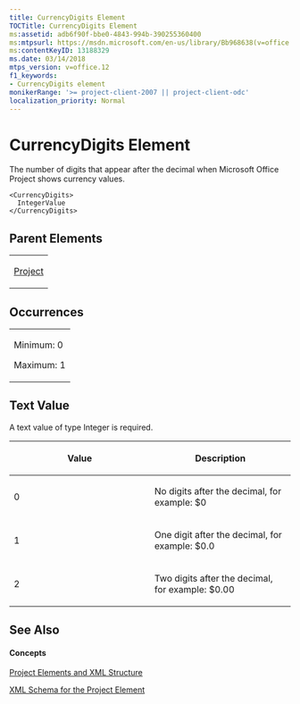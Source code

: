 ```yaml
---
title: CurrencyDigits Element
TOCTitle: CurrencyDigits Element
ms:assetid: adb6f90f-bbe0-4843-994b-390255360400
ms:mtpsurl: https://msdn.microsoft.com/en-us/library/Bb968638(v=office.12)
ms:contentKeyID: 13188329
ms.date: 03/14/2018
mtps_version: v=office.12
f1_keywords:
- CurrencyDigits element
monikerRange: '>= project-client-2007 || project-client-odc'
localization_priority: Normal
---
```


# CurrencyDigits Element




The number of digits that appear after the decimal when Microsoft Office Project shows currency values.

    <CurrencyDigits>
      IntegerValue
    </CurrencyDigits>

## Parent Elements

<table>
<colgroup>
<col style="width: 100%" />
</colgroup>
<tbody>
<tr class="odd">
<td><p><a href="project-element.md">Project</a></p></td>
</tr>
</tbody>
</table>

## Occurrences

<table>
<colgroup>
<col style="width: 100%" />
</colgroup>
<tbody>
<tr class="odd">
<td><p>Minimum: 0</p>
<p>Maximum: 1</p></td>
</tr>
</tbody>
</table>

## Text Value

A text value of type Integer is required.

<table>
<colgroup>
<col style="width: 50%" />
<col style="width: 50%" />
</colgroup>
<thead>
<tr class="header">
<th><p>Value</p></th>
<th><p>Description</p></th>
</tr>
</thead>
<tbody>
<tr class="odd">
<td><p>0</p></td>
<td><p>No digits after the decimal, for example: $0</p></td>
</tr>
<tr class="even">
<td><p>1</p></td>
<td><p>One digit after the decimal, for example: $0.0</p></td>
</tr>
<tr class="odd">
<td><p>2</p></td>
<td><p>Two digits after the decimal, for example: $0.00</p></td>
</tr>
</tbody>
</table>

## See Also

#### Concepts

[Project Elements and XML Structure](project-elements-and-xml-structure.md)

[XML Schema for the Project Element](xml-schema-for-the-project-element.md)


